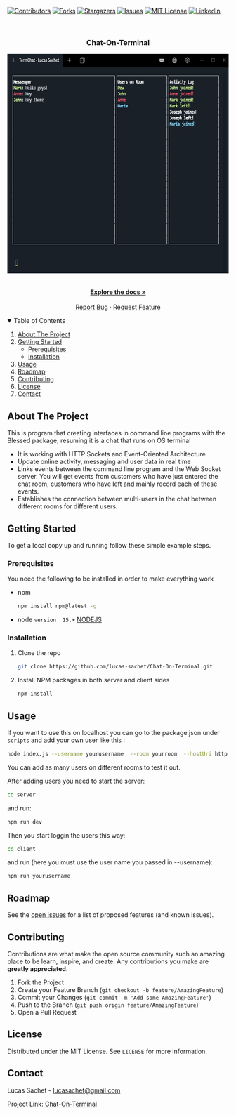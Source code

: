 

<!-- PROJECT SHIELDS -->
<!--
*** I'm using markdown "reference style" links for readability.
*** See the bottom of this document for the declaration of the reference variables
*** https://www.markdownguide.org/basic-syntax/#reference-style-links
-->

[![Contributors][contributors-shield]][contributors-url]
[![Forks][forks-shield]][forks-url]
[![Stargazers][stars-shield]][stars-url]
[![Issues][issues-shield]][issues-url]
[![MIT License][license-shield]][license-url]
[![LinkedIn][linkedin-shield]][linkedin-url]



<!-- PROJECT LOGO -->
<br />

 
<h3 align="center">Chat-On-Terminal</h3>
<p align="center">
  <img src="./assets/example.jpg" alt="projectExample" width="700px" height="500px" />
</p>
  <p align="center">
    <br />
    <a href="https://github.com/lucas-sachet/Chat-On-Terminal"><strong>Explore the docs »</strong></a>
    <br />
    <br />
    <a href="https://github.com/lucas-sachet/Chat-On-Terminal/issues">Report Bug</a>
    ·
    <a href="https://github.com/lucas-sachet/Chat-On-Terminal/issues">Request Feature</a>
  </p>




<!-- TABLE OF CONTENTS -->
<details open="open">
  <summary>Table of Contents</summary>
  <ol>
    <li>
      <a href="#about-the-project">About The Project</a>
    </li>
    <li>
      <a href="#getting-started">Getting Started</a>
      <ul>
        <li><a href="#prerequisites">Prerequisites</a></li>
        <li><a href="#installation">Installation</a></li>
      </ul>
    </li>
    <li><a href="#usage">Usage</a></li>
    <li><a href="#roadmap">Roadmap</a></li>
    <li><a href="#contributing">Contributing</a></li>
    <li><a href="#license">License</a></li>
    <li><a href="#contact">Contact</a></li>
  </ol>
</details>



<!-- ABOUT THE PROJECT -->
## About The Project

This is program that creating interfaces in command line programs with the Blessed package, resuming it is a chat that runs on OS terminal
* It is working with HTTP Sockets and Event-Oriented Architecture
* Update online activity, messaging and user data in real time
* Links events between the command line program and the Web Socket server. You will get events from customers who have just entered the chat room,
customers who have left and mainly record each of these events.
* Establishes the connection between multi-users in the chat between different rooms for different users.

<!--### Built With

***This section should list any major frameworks that you built your project using. Leave any add-ons/plugins for the acknowledgements section. Here are a few examples.
***[Bootstrap](https://getbootstrap.com)
-->




<!-- GETTING STARTED -->
## Getting Started

To get a local copy up and running follow these simple example steps.

### Prerequisites

You need the following to be installed in order to make everything work

* npm
  ```sh
  npm install npm@latest -g
  ```
* node `version  15.+`
 [NODEJS](https://nodejs.org/en/download/)

### Installation

1. Clone the repo
   ```sh
   git clone https://github.com/lucas-sachet/Chat-On-Terminal.git
   ```
2. Install NPM packages in both server and client sides
   ```sh
   npm install
   ```



<!-- USAGE EXAMPLES -->
## Usage

If you want to use this on localhost you can go to the package.json under `scripts` and add your own user like this :
```sh
node index.js --username yourusername  --room yourroom  --hostUri http://localhost:PORT
```

You can add as many users on different rooms to test it out.

After adding users you need to start the server: 
```sh
cd server
```
and run:
```sh
npm run dev
```

Then you start loggin the users this way:
```sh
cd client
```
and run (here you must use the user name you passed in --username):
```sh
npm run yourusername
```


<!-- ROADMAP -->
## Roadmap

See the [open issues](https://github.com/lucas-sachet/Chat-On-Terminal/issues) for a list of proposed features (and known issues).



<!-- CONTRIBUTING -->
## Contributing

Contributions are what make the open source community such an amazing place to be learn, inspire, and create. Any contributions you make are **greatly appreciated**.

1. Fork the Project
2. Create your Feature Branch (`git checkout -b feature/AmazingFeature`)
3. Commit your Changes (`git commit -m 'Add some AmazingFeature'`)
4. Push to the Branch (`git push origin feature/AmazingFeature`)
5. Open a Pull Request



<!-- LICENSE -->
## License

Distributed under the MIT License. See `LICENSE` for more information.



<!-- CONTACT -->
## Contact

Lucas Sachet - lucasachet@gmail.com

Project Link: [Chat-On-Terminal](https://github.com/lucas-sachet/Chat-On-Terminal)






<!-- MARKDOWN LINKS & IMAGES -->
<!-- https://www.markdownguide.org/basic-syntax/#reference-style-links -->
[contributors-shield]: https://img.shields.io/github/contributors/lucas-sachet/Chat-On-Terminal
[contributors-url]: https://github.com/lucas-sachet/Chat-On-Terminal/graphs/contributors
[forks-shield]: https://img.shields.io/github/forks/lucas-sachet/Chat-On-Terminal?style=social
[forks-url]: https://github.com/lucas-sachet/Chat-On-Terminal/network/members
[stars-shield]: https://img.shields.io/github/stars/lucas-sachet/Chat-On-Terminal?style=social
[stars-url]: https://github.com/lucas-sachet/Chat-On-Terminal/stargazers
[issues-shield]: https://img.shields.io/github/issues/lucas-sachet/Chat-On-Terminal
[issues-url]: https://github.com/lucas-sachet/Chat-On-Terminal/issues
[license-shield]: https://img.shields.io/github/license/lucas-sachet/Chat-On-Terminal
[license-url]: https://github.com/lucas-sachet/Chat-On-Terminal/blob/master/LICENSE
[linkedin-shield]: https://img.shields.io/badge/-LinkedIn-black.svg?style=flat&&logo=linkedin&colorB=555
[linkedin-url]: https://www.linkedin.com/in/lucas-sachet/

